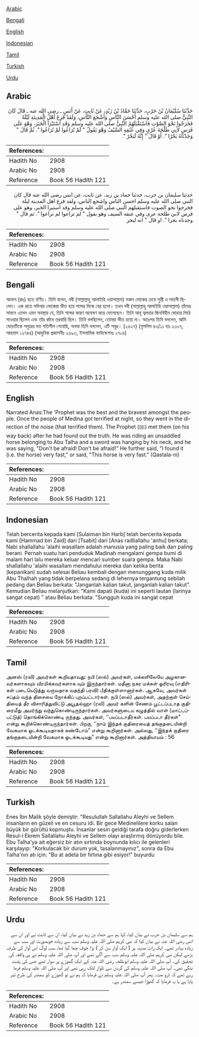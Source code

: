 [Arabic](#arabic)

[Bengali](#bengali)

[English](#english)

[Indonesian](#indonesian)

[Tamil](#tamil)

[Turkish](#turkish)

[Urdu](#urdu)

## Arabic


<div dir="rtl" lang="ar" style={{fontSize:'larger',backgroundColor:'#f8f9fa',padding:20}}>
حَدَّثَنَا سُلَيْمَانُ بْنُ حَرْبٍ، حَدَّثَنَا حَمَّادُ بْنُ زَيْدٍ، عَنْ ثَابِتٍ، عَنْ أَنَسٍ ـ رضى الله عنه ـ قَالَ كَانَ النَّبِيُّ صلى الله عليه وسلم أَحْسَنَ النَّاسِ وَأَشْجَعَ النَّاسِ، وَلَقَدْ فَزِعَ أَهْلُ الْمَدِينَةِ لَيْلَةً فَخَرَجُوا نَحْوَ الصَّوْتِ فَاسْتَقْبَلَهُمُ النَّبِيُّ صلى الله عليه وسلم وَقَدِ اسْتَبْرَأَ الْخَبَرَ، وَهْوَ عَلَى فَرَسٍ لأَبِي طَلْحَةَ عُرْىٍ وَفِي عُنُقِهِ السَّيْفُ وَهْوَ يَقُولُ ‏"‏ لَمْ تُرَاعُوا لَمْ تُرَاعُوا ‏"‏‏.‏ ثُمَّ قَالَ ‏"‏ وَجَدْنَاهُ بَحْرًا ‏"‏‏.‏ أَوْ قَالَ ‏"‏ إِنَّهُ لَبَحْرٌ ‏"‏‏.‏
</div>
<div style={{backgroundColor:'#f8f9fa',padding:20, marginBottom: 10}}><table> <thead> <tr> <th>References:</th> <th></th> </tr> </thead> <tbody><tr><td>Hadith No</td><td>2908</td></tr><tr><td>Arabic No</td><td>2908</td></tr><tr><td>Reference</td><td>Book 56 Hadith 121</td></tr></tbody></table></div>


<div dir="rtl" lang="ar" style={{fontSize:'larger',backgroundColor:'#f8f9fa',padding:20}}>
حدثنا سليمان بن حرب، حدثنا حماد بن زيد، عن ثابت، عن انس رضى الله عنه قال كان النبي صلى الله عليه وسلم احسن الناس واشجع الناس، ولقد فزع اهل المدينة ليلة فخرجوا نحو الصوت فاستقبلهم النبي صلى الله عليه وسلم وقد استبرا الخبر، وهو على فرس لابي طلحة عرى وفي عنقه السيف وهو يقول " لم تراعوا لم تراعوا ". ثم قال " وجدناه بحرا ". او قال " انه لبحر
</div>
<div style={{backgroundColor:'#f8f9fa',padding:20, marginBottom: 10}}><table> <thead> <tr> <th>References:</th> <th></th> </tr> </thead> <tbody><tr><td>Hadith No</td><td>2908</td></tr><tr><td>Arabic No</td><td>2908</td></tr><tr><td>Reference</td><td>Book 56 Hadith 121</td></tr></tbody></table></div>

## Bengali


<div dir="ltr" lang="bn" style={{fontSize:'larger',backgroundColor:'#f8f9fa',padding:20}}>
আনাস (রাঃ) হতে বর্ণিত। তিনি বলেন, নবী (সাল্লাল্লাহু আলাইহি ওয়াসাল্লাম) সকল লোকের চেয়ে সুশ্রী ও সাহসী ছিলেন। এক রাতে মদিনার লোকেরা ভীত হয়ে শব্দের দিকে বের হলো। তখন নবী (সাল্লাল্লাহু আলাইহি ওয়াসাল্লাম) তাঁদের সামনে এলেন এমন অবস্থায় যে, তিনি শব্দের কারণ অন্বেষণ করে ফেলেছেন। তিনি আবূ ত্বলহার জিনবিহীন ঘোড়ার পিঠে সাওয়ার ছিলেন এবং তাঁর কাঁধে তরবারি ছিল। তিনি বলছিলেন, তোমরা ভীত হয়ো না। অতঃপর তিনি বললেন, আমি ঘোড়াটিকে সমুদ্রের মত গতিশীল পেয়েছি, অথবা তিনি বললেন, এটি সমুদ্র। (২৬২৭) (মুসলিম ৪৩/১১ হাঃ ২৩০৭, আহমাদ ১২৭৪৪) (আধুনিক প্রকাশনীঃ ২৬৯৩, ইসলামিক ফাউন্ডেশনঃ ২৭০৪)
</div>
<div style={{backgroundColor:'#f8f9fa',padding:20, marginBottom: 10}}><table> <thead> <tr> <th>References:</th> <th></th> </tr> </thead> <tbody><tr><td>Hadith No</td><td>2908</td></tr><tr><td>Arabic No</td><td>2908</td></tr><tr><td>Reference</td><td>Book 56 Hadith 121</td></tr></tbody></table></div>

## English


<div dir="ltr" lang="en" style={{fontSize:'larger',backgroundColor:'#f8f9fa',padding:20}}>
Narrated Anas:The 'Prophet was the best and the bravest amongst the people. Once the people of Medina got terrified at night, so they went in the direction of the noise (that terrified them). The Prophet (ﷺ) met them (on his way back) after he had found out the truth. He was riding an unsaddled horse belonging to Abu Talha and a sword was hanging by his neck, and he was saying, "Don't be afraid! Don't be afraid!" He further said, "I found it (i.e. the horse) very fast," or said, "This horse is very fast." (Qastala-ni)
</div>
<div style={{backgroundColor:'#f8f9fa',padding:20, marginBottom: 10}}><table> <thead> <tr> <th>References:</th> <th></th> </tr> </thead> <tbody><tr><td>Hadith No</td><td>2908</td></tr><tr><td>Arabic No</td><td>2908</td></tr><tr><td>Reference</td><td>Book 56 Hadith 121</td></tr></tbody></table></div>

## Indonesian


<div dir="ltr" lang="id" style={{fontSize:'larger',backgroundColor:'#f8f9fa',padding:20}}>
Telah bercerita kepada kami [Sulaiman bin Harb] telah bercerita kepada kami [Hammad bin Zaid] dari [Tsabit] dari [Anas radliallahu 'anhu] berkata; Nabi shallallahu 'alaihi wasallam adalah manusia yang paling baik dan paling berani. Pernah suatu hari penduduk Madinah mengalami gempa bumi di malam hari lalu mereka keluar mencari sumber suara gempa. Maka Nabi shallallahu 'alaihi wasallam mendahului mereka dan ketika berita (kepanikan) sudah selesai Beliau kembali dengan menunggang kuda milik Abu Thalhah yang tidak berpelana sedang di lehernya tergantung sebilah pedang dan Beliau berkata: "Janganlah kalian takut, janganlah kalian takut". Kemudian Beliau melanjutkan: "Kami dapati (kuda) ini seperti lautan (larinya sangat cepat) " atau Beliau berkata: "Sungguh kuda ini sangat cepat
</div>
<div style={{backgroundColor:'#f8f9fa',padding:20, marginBottom: 10}}><table> <thead> <tr> <th>References:</th> <th></th> </tr> </thead> <tbody><tr><td>Hadith No</td><td>2908</td></tr><tr><td>Arabic No</td><td>2908</td></tr><tr><td>Reference</td><td>Book 56 Hadith 121</td></tr></tbody></table></div>

## Tamil


<div dir="ltr" lang="ta" style={{fontSize:'larger',backgroundColor:'#f8f9fa',padding:20}}>
அனஸ் (ரலி) அவர்கள் கூறியதாவது: நபி (ஸல்) அவர்கள், மக்களிலேயே அழகானவர்களாகவும் வீரமிக்கவர்களாக வும் இருந்தார்கள். மதீனா நகர மக்கள் ஓரிரவு (எதிரிகள் படையெடுத்து வருவதாக வதந்தி பரவி) பீதிக்குள்ளானார்கள். ஆகவே, அவர்கள் சப்தம் வந்த திசையை நோக்கிப் புறப்பட்டார்கள். நபி (ஸல்) அவர்கள், அதற்குள் செய்தியைத் தீர விசாரித்துவிட்டு அபூதல்ஹா (ரலி) அவர் களின் சேணம் பூட்டப்படாத குதிரைமீது அமர்ந்து வந்துகொண்டிருந்தார்கள். அவர்களுடைய கழுத்தில் வாள் (மாட்டப்பட்டுத்) தொங்கிக்கொண்டி ருந்தது. அவர்கள், ‘‘பயப்படாதீர்கள். பயப்படா தீர்கள்” என்று கூறிக்கொண்டிருந்தார்கள். பிறகு, ‘‘நாம் இந்தக் குதிரையைத் தங்குதடையின்றி வேகமாக ஓடக்கூடியதாகக் கண்டோம்” என்று கூறினார்கள். அல்லது, ‘‘இந்தக் குதிரை தங்குதடையின்றி வேகமாக ஓடக்கூடியது” என்று கூறினார்கள். அத்தியாயம் : 56
</div>
<div style={{backgroundColor:'#f8f9fa',padding:20, marginBottom: 10}}><table> <thead> <tr> <th>References:</th> <th></th> </tr> </thead> <tbody><tr><td>Hadith No</td><td>2908</td></tr><tr><td>Arabic No</td><td>2908</td></tr><tr><td>Reference</td><td>Book 56 Hadith 121</td></tr></tbody></table></div>

## Turkish


<div dir="ltr" lang="tr" style={{fontSize:'larger',backgroundColor:'#f8f9fa',padding:20}}>
Enes İbn Malik şöyle demiştir: "Resulullah Sallallahu Aleyhi ve Sellem insanların en güzeli ve en cesuru idi. Bir gece Medinelilere korku salan büyük bir gürültü kopmuştu. İnsanlar sesin geldiği tarafa doğru giderlerken Resul-i Ekrem Sallallahu Aleyhi ve Sellem olayı araştırmış dönüyordu bile. Ebu Talha'ya ait eğersiz bir atın sırtında boynunda kılıcı ile gelenleri karşılayıp: "Korkulacak bir durum yok, tasalanmayınız", sonra da Ebu Talha'nın atı için: "Bu at adeta bir fırtına gibi esiyor!" buyurdu
</div>
<div style={{backgroundColor:'#f8f9fa',padding:20, marginBottom: 10}}><table> <thead> <tr> <th>References:</th> <th></th> </tr> </thead> <tbody><tr><td>Hadith No</td><td>2908</td></tr><tr><td>Arabic No</td><td>2908</td></tr><tr><td>Reference</td><td>Book 56 Hadith 121</td></tr></tbody></table></div>

## Urdu


<div dir="rtl" lang="ur" style={{fontSize:'larger',backgroundColor:'#f8f9fa',padding:20}}>
ہم سے سلیمان بن حرب نے بیان کیا، کہا ہم سے حماد بن زید نے بیان کیا، ان سے ثابت نے اور ان سے انس رضی اللہ عنہ نے بیان کیا کہ نبی کریم صلی اللہ علیہ وسلم سب سے زیادہ خوبصورت اور سب سے زیادہ بہادر تھے۔ ایک رات مدینہ پر ( ایک آواز سن کر ) بڑا خوف چھا گیا تھا، سب لوگ اس آواز کی طرف بڑھے لیکن نبی کریم صلی اللہ علیہ وسلم سب سے آگے تھے اور آپ صلی اللہ علیہ وسلم نے ہی واقعہ کی تحقیق کی۔ آپ صلی اللہ علیہ وسلم ابوطلحہ رضی اللہ عنہ کے ایک گھوڑے پر سوار تھے جس کی پشت ننگی تھی۔ آپ صلی اللہ علیہ وسلم کی گردن سے تلوار لٹک رہی تھی اور آپ صلی اللہ علیہ وسلم فرما رہے تھے کہ ڈرو مت۔ پھر آپ صلی اللہ علیہ وسلم نے فرمایا کہ ہم نے تو گھوڑے کو سمندر کی طرح تیز پایا ہے یا یہ فرمایا کہ گھوڑا جیسے سمندر ہے۔
</div>
<div style={{backgroundColor:'#f8f9fa',padding:20, marginBottom: 10}}><table> <thead> <tr> <th>References:</th> <th></th> </tr> </thead> <tbody><tr><td>Hadith No</td><td>2908</td></tr><tr><td>Arabic No</td><td>2908</td></tr><tr><td>Reference</td><td>Book 56 Hadith 121</td></tr></tbody></table></div>